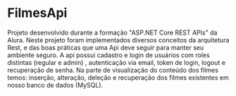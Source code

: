 # FilmesApi

Projeto desenvolvido durante a formação "ASP.NET Core REST APIs" da Alura. Neste projeto foram implementados diversos conceitos da arquitetura Rest, e das boas práticas que uma Api deve seguir para manter seu ambiente seguro. A api possui cadastro e login de usuários com roles distintas (regular e admin) , autenticação via email, token de login, logout e recuperação de senha. Na parte de visualização do conteúdo dos filmes temos: inserção, alteração, deleção e recuperação dos filmes existentes em nosso banco de dados (MySQL).
